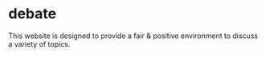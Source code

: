 # debate
This website is designed to provide a fair &amp; positive environment to discuss a variety of topics.
